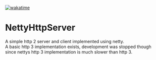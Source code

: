 [![wakatime](https://wakatime.com/badge/user/72047d25-7643-4124-9850-1dd48ddf85f0/project/f69f5a22-c51e-4cee-9f68-ef814c70ee25.svg)](https://wakatime.com/badge/user/72047d25-7643-4124-9850-1dd48ddf85f0/project/f69f5a22-c51e-4cee-9f68-ef814c70ee25)
# NettyHttpServer
A simple http 2 server and client implemented using netty.<br>
A basic http 3 implementation exists, development was stopped though since nettys http 3 implementation is much slower than http 3.
